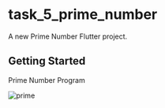 # task_5_prime_number

A new Prime Number Flutter project.

## Getting Started
<P>Prime Number Program</P>

![prime](https://github.com/user-attachments/assets/ce3c48d6-5950-47df-9bde-5731ba3460cb)


